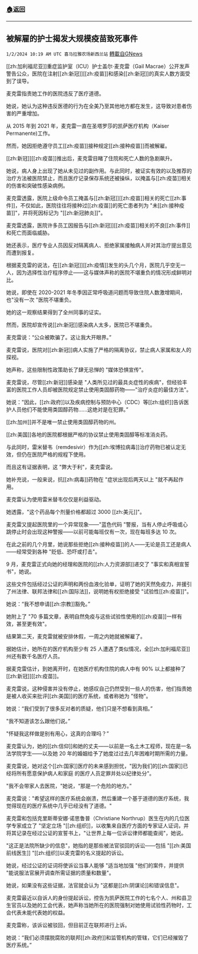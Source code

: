 ###  [:house:返回](README.md)
---


## 被解雇的护士揭发大规模疫苗致死事件
`1/2/2024 10:19 AM UTC 喜马拉雅农场新西兰站` [轉載自GNews](https://gnews.org/articles/2175393)

[[zh:加利福尼亚]]重症监护室（ICU）护士盖尔·麦克雷（Gail Macrae）公开发声警告公众，医院在注射[[zh:新冠]][[zh:疫苗]]和感染[[zh:新冠]]的真实人数方面受到了误导。

  

麦克雷指责她工作的医院违反了医疗道德。

  

她说，她认为这种违反医德的行为在全美乃至其他地方都在发生，这导致对患者伤害的严重增加。

  

从 2015 年到 2021 年，麦克雷一直在圣塔罗莎的凯萨医疗机构（Kaiser Permanente)工作。

  

然而，她因拒绝遵守员工[[zh:疫苗]]接种规定[[zh:接种疫苗]]而被解雇。

  

[[zh:新冠]][[zh:疫苗]]推出后，麦克雷目睹了住院和死亡人数的急剧飙升。

  

她说，病人身上出现了她从未见过的副作用。与此同时，被证实有效的以及推荐的治疗方法被医院禁止，而且医疗记录保存系统还被操纵，以掩盖与[[zh:疫苗]]相关的伤害和突破性感染病例。

  

  

麦克雷透露，医院上级命令员工掩盖与[[zh:新冠]][[zh:疫苗]]相关的死亡[[zh:事件]]，不仅如此，医院往往将接种过[[zh:疫苗]]的死亡患者列为 "未[[zh:接种疫苗]]"，并将死因标记为 "[[zh:新冠肺炎]]"。

  

麦克雷透露，医院许多员工因报告与[[zh:新冠]][[zh:疫苗]]相关的不良[[zh:事件]]和死亡而面临威胁。

  

她还表示，医疗专业人员因反对隔离病人、拒绝家属接触病人并对其治疗提出意见而遭到报复。

  

根据麦克雷的说法，在[[zh:新冠]][[zh:疫情]]发生的头几个月，医院几乎空无一人，因为选择性治疗程序停止——这与媒体声称的医院不堪重负的情况形成鲜明对比。

  

  

她说，即使在 2020-2021 年冬季因正常呼吸道问题而导致住院人数激增期间，也"没有一次 "医院不堪重负。

  

她的这一观察结果得到了全州同事的证实。

  

然而，医院却宣传说[[zh:新冠]]感染病人太多，医院已不堪重负。

  

麦克雷说：“公众被欺骗了。这让我大开眼界。”

  

麦克雷说，医院对[[zh:新冠]]病人实施了严格的隔离协议，禁止病人家属和友人的探视。

  

她声称，这些限制性政策助长了肆无忌惮的 "媒体恐惧宣传"。

  

麦克雷说，尽管[[zh:新冠]]感染是 "人类所见过的最具炎症性的疾病"，但经验丰富的医院工作人员却被医院规定禁止使用类固醇药物——"治疗炎症的最佳方法"。

  

她说："因此，[[zh:政府]]以及疾病控制与预防中心（CDC）等[[zh:组织]]告诉医护人员他们不能使用类固醇药物......这绝对是在犯罪。”

  

[[zh:加州]]并不是唯一禁止使用类固醇药物的州。

  

[[zh:美国]]各地的医院都根据严格的协议禁止使用类固醇等标准消炎药。

  

与此同时，雷米替韦（remdesivir）作为[[zh:埃博拉病毒]]治疗药物已被认定无效，但仍在医院严格的规程下使用。

  

而且这有证据表明，这 "弊大于利"，麦克雷说。

  

她补充说，一般来说，抗[[zh:病毒]]药物在 "症状出现后两天以上 "就不再起作用。

  

麦克雷认为使用雷米替韦仅仅是利益驱动。

  

她透露，"这个药品每个剂量价格都超过 3000 [[zh:美元]]"。

  

麦克雷又提起医院里的一个异常现象——"蓝色代码 "警报，当有人停止呼吸或心跳停止时会出现这种警报——以前可能每班仅有一次，现在每班多达 10 次。

  

在此之前的几个月里，她说那些拒绝[[zh:接种疫苗]]的人——无论是员工还是病人——经常受到各种 "贬低、恐吓或打击"。

  

9 月，麦克雷正式向她的经理和医院的[[zh:人力资源部]]递交了 "事实和真相宣誓书"，她说。

  

这些文件包括经过公证的声明和两份血液化验单，证明了她的天然免疫力，并援引了州法律、联邦法律和[[zh:国际法]]，说明她有权拒绝接受 "试验性[[zh:疫苗]]"。

  

她说：“我不想申请[[zh:宗教]]豁免。”

  

她附上了 "70 多篇文章，表明自然免疫与这些试验性使用的[[zh:疫苗]]一样有效，甚至更有效"。

  

结果第二天，麦克雷就被安排休假，一周之内她就被解雇了。

  

据她估计，她所在的医疗机构至少有 25 人遭遇了类似情况，全[[zh:加利福尼亚]]州还有数千名医疗人员。

  

据麦克雷估计，到她离开时，在她医疗机构住院的病人中有 90% 以上都接种了[[zh:新冠]][[zh:疫苗]]。

  

麦克雷说，这种侵害并没有停止，她感叹自己仍然受到一些人的伤害，他们指责她是被人收买来批评[[zh:美国]]的医疗系统，或者称她为 "怪物"。

  

她说：“我们受到了很多反对者的质疑，他们只是不想看到真相。”

  

"我不知道该怎么跟他们说。”

  

"怀疑我这样做是别有用心，这真的合理吗？”

  

麦克雷认为，她的[[zh:信仰]]和她的丈夫——以前是一名土木工程师，现在是一名法学院学生——以及她 20 年的婚姻给予了她度过过去几年困难时期所需的力量。

  

麦克雷说，她对这个[[zh:国家]]医疗的未来感到担忧，"因为我们的[[zh:国家]]已经将所有愿意保护病人和家庭 的医疗人员定罪并处以纪律处分"。

  

"我不会带家人去医院，"她说，“那是一个危险的地方。”

  

麦克雷说："希望这样的医疗系统会崩溃，然后重建一个基于道德的医疗系统，我觉得现在的医疗系统中几乎已经没有了道德。"

  

麦克雷和包括克里斯蒂安娜·诺思鲁普（Christiane Northrup）医生在内的几位医学专家成立了 "坚定立场 "[[zh:组织]]，以收集来自医疗方面的专家证人证词，并将其记录在经过公证的宣誓书上，"让世界上每一位诉讼律师都能查阅"，她说。

  

"这正是法院所缺少的信息"，她指的是那些被法官驳回的诉讼——包括 "[[zh:美国前线医生]] "[[zh:组织]]以麦克雷的名义提起的诉讼。

  

她说，经过公证的证词将使诉讼当事人能够 "适当地加强 "他们的案件，并提供 "能说服法官展开调查所需证据的质量和数量"。

  

她说，如果没有这些证据，法官就会认为 "这都是[[zh:阴谋论]]和错误信息"。

  

麦克雷最近以自诉人的身份提起诉讼，控告为凯萨医院工作的七名个人、州和县卫生官员以及她的工会代表，她声称当她所在的医院强制对她使用试验性药物时，工会代表未能代表她的权益。

  

麦克雷称，该诉讼被驳回，但目前正在联邦进行上诉。

  

  

她说：“我们必须摆脱腐败的联邦[[zh:政府]]和监管机构的管辖，它们已经摧毁了医疗系统。”


